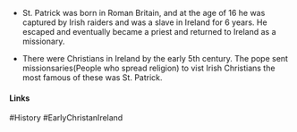 - St. Patrick was born in Roman Britain, and at the age of 16 he was captured by Irish raiders and was a slave in Ireland for 6 years. He escaped and eventually became a priest and returned to Ireland as a missionary. 

- There were Christians in Ireland by the early 5th century. The pope sent missionsaries(People who spread religion) to vist Irish Christians the most famous of these was St. Patrick.

#### Links
#History #EarlyChristanIreland